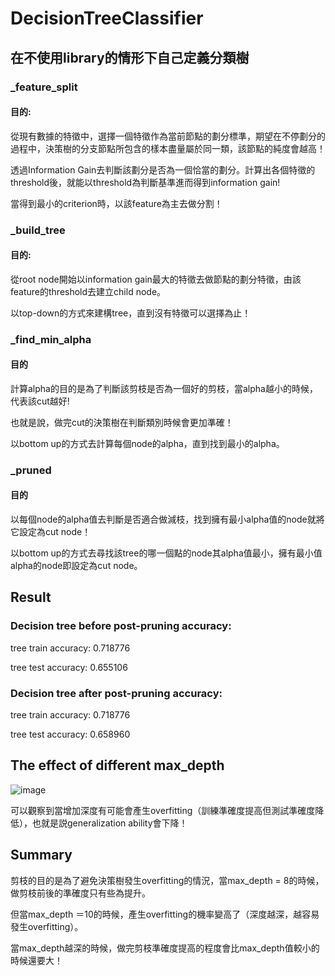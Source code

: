 # DecisionTreeClassifier
## 在不使用library的情形下自己定義分類樹
### _feature_split
#### 目的:
從現有數據的特徵中，選擇一個特徵作為當前節點的劃分標準，期望在不停劃分的過程中，決策樹的分支節點所包含的樣本盡量屬於同一類，該節點的純度會越高！

透過Information Gain去判斷該劃分是否為一個恰當的劃分。計算出各個特徵的threshold後，就能以threshold為判斷基準進而得到information gain!

當得到最小的criterion時，以該feature為主去做分割！

### _build_tree
#### 目的:
從root node開始以information gain最大的特徵去做節點的劃分特徵，由該feature的threshold去建立child node。

以top-down的方式來建構tree，直到沒有特徵可以選擇為止！

### _find_min_alpha
#### 目的
計算alpha的目的是為了判斷該剪枝是否為一個好的剪枝，當alpha越小的時候，代表該cut越好!

也就是說，做完cut的決策樹在判斷類別時候會更加準確！

以bottom up的方式去計算每個node的alpha，直到找到最小的alpha。

### _pruned
#### 目的
以每個node的alpha值去判斷是否適合做減枝，找到擁有最小alpha值的node就將它設定為cut node！

以bottom up的方式去尋找該tree的哪一個點的node其alpha值最小，擁有最小值alpha的node即設定為cut node。

## Result
### Decision tree before post-pruning accuracy:
tree train accuracy: 0.718776

tree test accuracy: 0.655106 

### Decision tree after post-pruning accuracy:
tree train accuracy: 0.718776

tree test accuracy: 0.658960

## The effect of different max_depth
![image](https://user-images.githubusercontent.com/62006029/197932621-549040db-3b53-4d83-8a98-1efcccf4588b.png)

可以觀察到當增加深度有可能會產生overfitting（訓練準確度提高但測試準確度降低），也就是説generalization ability會下降！

## Summary
剪枝的目的是為了避免決策樹發生overfitting的情況，當max_depth = 8的時候，做剪枝前後的準確度只有些為提升。

但當max_depth ＝10的時候，產生overfitting的機率變高了（深度越深，越容易發生overfitting）。

當max_depth越深的時候，做完剪枝準確度提高的程度會比max_depth值較小的時候還要大！




